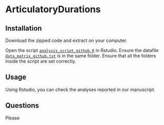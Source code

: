 # ArticulatoryDurations
## Installation

Download the zipped code and extract on your computer. 

Open the script [`analysis_script_github.R`](analysis_script_github.R) in Rstudio. Ensure the datafile [`data_matrix_github.txt`](data_matrix_github.txt) is in the same folder. Ensure that all the folders inside the script are set correctly.

## Usage
Using Rstudio, you can check the analyses reported in our manuscript.

## Questions

Please 
